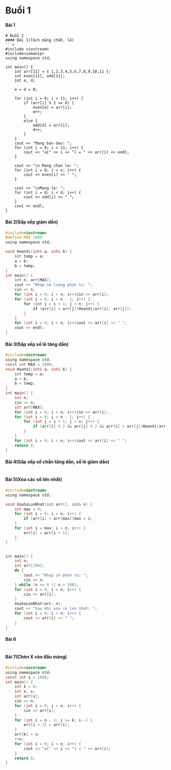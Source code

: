 # Buổi 1
#### Bài 1
```
# Buổi 2
#### Bài 1(Tách mảng chẵn, lẻ)
```c
#include <iostream>
#include<iomanip>
using namespace std;

int main() {
	int arr[11] = { 1,2,3,4,5,6,7,8,9,10,11 };
	int even[11], odd[11];
	int e, d;

	e = d = 0;

	for (int i = 0; i < 11; i++) {
		if (arr[i] % 2 == 0) {
			even[e] = arr[i];
			e++;
		}
		else {
			odd[d] = arr[i];
			d++;
		}
	}
	cout << "Mang ban dau: ";
	for (int i = 0; i < 11; i++) {
		cout << "a[" << i << "] = " << arr[i] << endl;
	}

	cout << "\n Mang chan la: ";
	for (int i = 0; i < e; i++) {
		cout << even[i] << " ";
	}

	cout << "\nMang le: ";
	for (int i = 0; i < d; i++) {
		cout << odd[i] << " ";
	}
	cout << endl;
}
```
#### Bài 2(Sắp xếp giảm dần)
```c
#include<iostream>
#define MAX 1000
using namespace std;

void HoanVi(int& a, int& b) {
	int temp = a;
	a = b;
	b = temp;
}
int main() {
	int n, arr[MAX];
	cout << "Nhap so luong phan tu: ";
	cin >> n;
	for (int i = 0; i < n; i++)cin >> arr[i];
	for (int i = 0; i < n - 1; i++) {
		for (int j = i + 1; j < n; j++) {
			if (arr[i] < arr[j])HoanVi(arr[i], arr[j]);
		}
	}
	for (int i = 0; i < n; i++)cout << arr[i] << " ";
	cout << endl;	
}
```
#### Bài 3(Sắp xếp số lẻ tăng dần)
```c
#include<iostream>
using namespace std;
const int MAX = 1000;
void HoanVi(int& a, int& b) {
	int temp = a;
	a = b;
	b = temp;
}
int main() {
	int n;
	cin >> n;
	int arr[MAX];
	for (int i = 0; i < n; i++)cin >> arr[i];
	for (int i = 0; i < n - 1; i++) {
		for (int j = i + 1; j < n; j++) {
			if (arr[i] % 2 && arr[j] % 2 && arr[i] > arr[j])HoanVi(arr[i], arr[j]);
		}
	}
	for (int i = 0; i < n; i++)cout << arr[i] << " ";
	return 0;
}
```
#### Bài 4(Sắp xếp số chẵn tăng dần, số lẻ giảm dần)
```c
```
#### Bài 5(Xóa các số lớn nhất)
```c
#include<iostream>
using namespace std;

void XoaSoLonNhat(int arr[], int& n) {
	int max = 0;
	for (int i = 0; i < n; i++) {
		if (arr[i] > arr[max])max = i;
	}
	for (int i = max; i < n; i++) {
		arr[i] = arr[i + 1];
	}
}


int main() {
	int n;
	int arr[100];
	do {
		cout << "Nhap so phan tu: ";
		cin >> n;
	} while (n <= 0 || n > 100);
	for (int i = 0; i < n; i++) {
		cin >> arr[i];
	}
	XoaSoLonNhat(arr, n); 
	cout << "Sau khi xoa so lon nhat: ";
	for (int i = 0; i < n; i++) {
		cout << arr[i] << " ";
	}
}
```
#### Bài 6
```c
```
#### Bài 7(Chèn X vào đầu mảng)
```c
#include<iostream>
using namespace std;
const int s = 1000;
int main() {
	int k = 0;
	int n, x;
	int arr[s];
	cin >> n;
	for (int i = 0; i < n; i++) {
		cin >> arr[i];
	}
	for (int i = n - 1; i >= k; i--) {
		arr[i + 1] = arr[i];
	}
	arr[k] = x;
	++n;
	for (int i = 0; i < n; i++) {
		cout << "a[" << i << "] = " << arr[i];
	}
	return 0;
}
```
